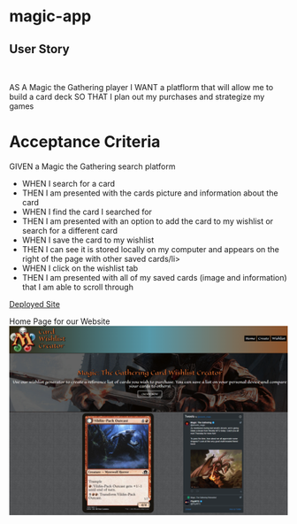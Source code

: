 # magic-app

## User Story

<br>

AS A Magic the Gathering player
I WANT a platflorm that will allow me to build a card deck
SO THAT I plan out my purchases and strategize my games

# Acceptance Criteria

GIVEN a Magic the Gathering search platform
<br>

<ul>
<li>WHEN I search for a card</li>
<li>THEN I am presented with the cards picture and information about the card</li>
<li>WHEN I find the card I searched for</li>
<li>THEN I am presented with an option to add the card to my wishlist or search for a different card</li>
<li>WHEN I save the card to my wishlist</li>
<li>THEN I can see it is stored locally on my computer and appears on the right of the page with other saved cards/li>
<li>WHEN I click on the wishlist tab</li>
<li>THEN I am presented with all of my saved cards (image and information) that I am able to scroll through</li>
</ul>

[Deployed Site](placeholder)

Home Page for our Website
<img src="./assets/images/screenshot.png" alt="magic the gathering home page" />
